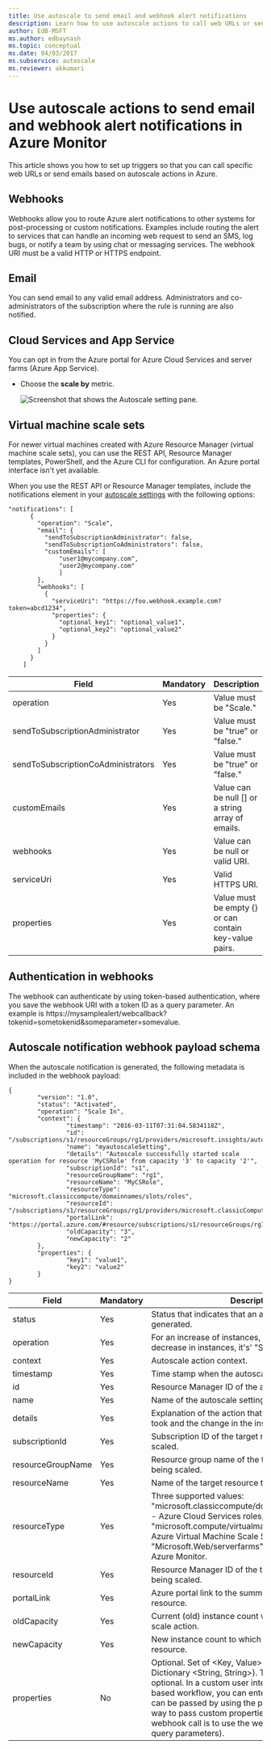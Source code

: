 ```yaml
---
title: Use autoscale to send email and webhook alert notifications
description: Learn how to use autoscale actions to call web URLs or send email notifications in Azure Monitor.
author: EdB-MSFT
ms.author: edbaynash
ms.topic: conceptual
ms.date: 04/03/2017
ms.subservice: autoscale
ms.reviewer: akkumari
---
```

# Use autoscale actions to send email and webhook alert notifications in Azure Monitor
This article shows you how to set up triggers so that you can call specific web URLs or send emails based on autoscale actions in Azure.

## Webhooks
Webhooks allow you to route Azure alert notifications to other systems for post-processing or custom notifications. Examples include routing the alert to services that can handle an incoming web request to send an SMS, log bugs, or notify a team by using chat or messaging services. The webhook URI must be a valid HTTP or HTTPS endpoint.

## Email
You can send email to any valid email address. Administrators and co-administrators of the subscription where the rule is running are also notified.

## Cloud Services and App Service
You can opt in from the Azure portal for Azure Cloud Services and server farms (Azure App Service).

* Choose the **scale by** metric.

   ![Screenshot that shows the Autoscale setting pane.](./media/autoscale-webhook-email/insights-autoscale-notify.png)

## Virtual machine scale sets
For newer virtual machines created with Azure Resource Manager (virtual machine scale sets), you can use the REST API, Resource Manager templates, PowerShell, and the Azure CLI for configuration. An Azure portal interface isn't yet available.

When you use the REST API or Resource Manager templates, include the notifications element in your [autoscale settings](/azure/templates/microsoft.insights/2015-04-01/autoscalesettings) with the following options:

```
"notifications": [
      {
        "operation": "Scale",
        "email": {
          "sendToSubscriptionAdministrator": false,
          "sendToSubscriptionCoAdministrators": false,
          "customEmails": [
              "user1@mycompany.com",
              "user2@mycompany.com"
              ]
        },
        "webhooks": [
          {
            "serviceUri": "https://foo.webhook.example.com?token=abcd1234",
            "properties": {
              "optional_key1": "optional_value1",
              "optional_key2": "optional_value2"
            }
          }
        ]
      }
    ]
```

| Field | Mandatory | Description |
| --- | --- | --- |
| operation |Yes |Value must be "Scale." |
| sendToSubscriptionAdministrator |Yes |Value must be "true" or "false." |
| sendToSubscriptionCoAdministrators |Yes |Value must be "true" or "false." |
| customEmails |Yes |Value can be null [] or a string array of emails. |
| webhooks |Yes |Value can be null or valid URI. |
| serviceUri |Yes |Valid HTTPS URI. |
| properties |Yes |Value must be empty {} or can contain key-value pairs. |

## Authentication in webhooks
The webhook can authenticate by using token-based authentication, where you save the webhook URI with a token ID as a query parameter. An example is https:\//mysamplealert/webcallback?tokenid=sometokenid&someparameter=somevalue.

## Autoscale notification webhook payload schema
When the autoscale notification is generated, the following metadata is included in the webhook payload:

```
{
        "version": "1.0",
        "status": "Activated",
        "operation": "Scale In",
        "context": {
                "timestamp": "2016-03-11T07:31:04.5834118Z",
                "id": "/subscriptions/s1/resourceGroups/rg1/providers/microsoft.insights/autoscalesettings/myautoscaleSetting",
                "name": "myautoscaleSetting",
                "details": "Autoscale successfully started scale operation for resource 'MyCSRole' from capacity '3' to capacity '2'",
                "subscriptionId": "s1",
                "resourceGroupName": "rg1",
                "resourceName": "MyCSRole",
                "resourceType": "microsoft.classiccompute/domainnames/slots/roles",
                "resourceId": "/subscriptions/s1/resourceGroups/rg1/providers/microsoft.classicCompute/domainNames/myCloudService/slots/Production/roles/MyCSRole",
                "portalLink": "https://portal.azure.com/#resource/subscriptions/s1/resourceGroups/rg1/providers/microsoft.classicCompute/domainNames/myCloudService",
                "oldCapacity": "3",
                "newCapacity": "2"
        },
        "properties": {
                "key1": "value1",
                "key2": "value2"
        }
}
```

| Field | Mandatory | Description |
| --- | --- | --- |
| status |Yes |Status that indicates that an autoscale action was generated. |
| operation |Yes |For an increase of instances, it's' "Scale Out." For a decrease in instances, it's' "Scale In." |
| context |Yes |Autoscale action context. |
| timestamp |Yes |Time stamp when the autoscale action was triggered. |
| id |Yes |Resource Manager ID of the autoscale setting. |
| name |Yes |Name of the autoscale setting. |
| details |Yes |Explanation of the action that the autoscale service took and the change in the instance count. |
| subscriptionId |Yes |Subscription ID of the target resource that's being scaled. |
| resourceGroupName |Yes |Resource group name of the target resource that's being scaled. |
| resourceName |Yes |Name of the target resource that's being scaled. |
| resourceType |Yes |Three supported values: "microsoft.classiccompute/domainnames/slots/roles" - Azure Cloud Services roles, "microsoft.compute/virtualmachinescalesets" - Azure Virtual Machine Scale Sets, and "Microsoft.Web/serverfarms" - Web App feature of Azure Monitor. |
| resourceId |Yes |Resource Manager ID of the target resource that's being scaled. |
| portalLink |Yes |Azure portal link to the summary page of the target resource. |
| oldCapacity |Yes |Current (old) instance count when autoscale took a scale action. |
| newCapacity |Yes |New instance count to which autoscale scaled the resource. |
| properties |No |Optional. Set of <Key, Value> pairs (for example, Dictionary <String, String>). The properties field is optional. In a custom user interface or logic app-based workflow, you can enter keys and values that can be passed by using the payload. An alternate way to pass custom properties back to the outgoing webhook call is to use the webhook URI itself (as query parameters). |
